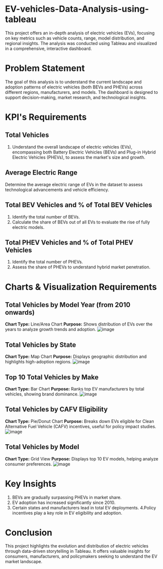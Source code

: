 # EV-vehicles-Data-Analysis-using-tableau
This project offers an in-depth analysis of electric vehicles (EVs), focusing on key metrics such as vehicle counts, range, model distribution, and regional insights. The analysis was conducted using Tableau and visualized in a comprehensive, interactive dashboard.
# Problem Statement
The goal of this analysis is to understand the current landscape and adoption patterns of electric vehicles (both BEVs and PHEVs) across different regions, manufacturers, and models. The dashboard is designed to support decision-making, market research, and technological insights.
# KPI's Requirements
## Total Vehicles
 1. Understand the overall landscape of electric vehicles (EVs), encompassing both Battery Electric Vehicles (BEVs) and Plug-in Hybrid Electric Vehicles (PHEVs), to assess the market's size and growth.
## Average Electric Range
Determine the average electric range of EVs in the dataset to assess technological advancements and vehicle efficiency.
## Total BEV Vehicles and % of Total BEV Vehicles
1. Identify the total number of BEVs.
2. Calculate the share of BEVs out of all EVs to evaluate the rise of fully electric models.
## Total PHEV Vehicles and % of Total PHEV Vehicles
1. Identify the total number of PHEVs.
2. Assess the share of PHEVs to understand hybrid market penetration.
# Charts & Visualization Requirements
## Total Vehicles by Model Year (from 2010 onwards)
**Chart Type:** Line/Area Chart
**Purpose:** Shows distribution of EVs over the years to analyze growth trends and adoption.
![image](https://github.com/user-attachments/assets/74c7cf13-0a5f-4f07-928a-7ee4c8d6b093)
## Total Vehicles by State
**Chart Type:** Map Chart
**Purpose:** Displays geographic distribution and highlights high-adoption regions.
![image](https://github.com/user-attachments/assets/c3f06fd0-87dd-4421-8dce-7b885eee675d)
## Top 10 Total Vehicles by Make
**Chart Type:** Bar Chart
**Purpose:** Ranks top EV manufacturers by total vehicles, showing brand dominance.
![image](https://github.com/user-attachments/assets/b9f3ed4e-5f19-4d4b-a33c-a944a3973c35)
## Total Vehicles by CAFV Eligibility
**Chart Type:** Pie/Donut Chart
**Purpose:** Breaks down EVs eligible for Clean Alternative Fuel Vehicle (CAFV) incentives, useful for policy impact studies.
![image](https://github.com/user-attachments/assets/b51cc252-756c-4e14-addc-73d296ea8fb0)
## Total Vehicles by Model
**Chart Type:** Grid View
**Purpose:** Displays top 10 EV models, helping analyze consumer preferences.
![image](https://github.com/user-attachments/assets/9018b664-7b45-464b-980c-fea9cd8f15f7)
# Key Insights
1. BEVs are gradually surpassing PHEVs in market share.
2. EV adoption has increased significantly since 2010.
3. Certain states and manufacturers lead in total EV deployments.
4.Policy incentives play a key role in EV eligibility and adoption.
# Conclusion
This project highlights the evolution and distribution of electric vehicles through data-driven storytelling in Tableau. It offers valuable insights for consumers, manufacturers, and policymakers seeking to understand the EV market landscape.
